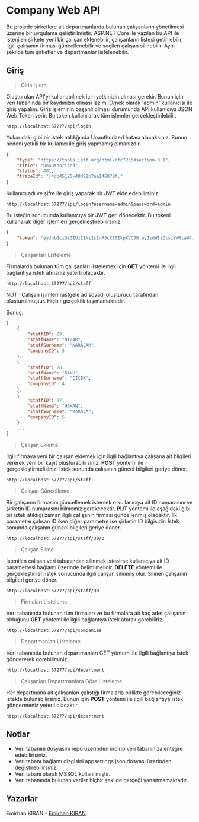 # Company Web API



Bu projede şirketlere ait departmanlarda bulunan çalışanların yönetilmesi üzerine bir uygulama geliştirilmiştir. ASP.NET Core ile yazılan bu API ile istenilen şirkete yeni bir çalışan eklenebilir, çalışanların listesi getirilebilir, ilgili çalışanın firması güncellenebilir ve seçilen çalışan silinebilir. Aynı şekilde tüm şirketler ve departmanlar listelenebilir.



## Giriş



> Giriş İşlemi

Oluşturulan API'yi kullanabilmek için yetkinizin olması gerekir. Bunun için veri tabanında bir kaydınızın olması lazım. Örnek olarak 'admin' kullanıcısı ile giriş yapalım. Giriş işleminin başarılı olması durumunda API kullanıcıya JSON Web Token verir. Bu token kullanılarak tüm işlemler gerçekleştirilebilir.

````http
http://localhost:57277/api/login
````

 Yukarıdaki gibi bir istek atıldığında Unauthorized hatası alacaksınız. Bunun nedeni yetkili bir kullanıcı ile giriş yapmamış olmanızdır.

````json
{
    "type": "https://tools.ietf.org/html/rfc7235#section-3.1",
    "title": "Unauthorized",
    "status": 401,
    "traceId": "|4db45125-40d22b7aa146078f."
}
````

Kullanıcı adı ve şifre ile giriş yaparak bir JWT elde edebilirsiniz.



````http
http://localhost:57277/api/login?username=admin&password=admin
````

Bu isteğin sonucunda kullanıcıya bir JWT geri dönecektir. Bu tokeni kullanarak diğer işlemleri gerçekleştirebilirsiniz.

````json
{
    "token": "eyJhbGciOiJIUzI1NiIsInR5cCI6IkpXVCJ9.eyJzdWIiOlsiYWRtaW4iLCJhZG1pbiJdLCJqdGkiOiJjNzk4ZjhhOC1lYWFmLTRhZjgtYjFjNy1kN2M5MzhjNTY3ODkiLCJleHAiOjE2MTQ3MTczNDgsImlzcyI6ImVyYWxwc29mdHdhcmUuY29tIiwiYXVkIjoiZXJhbHBzb2Z0d2FyZS5jb20ifQ.fSOlrOABXO_Ox7B4QPY3tTE2QRaBWqbmWp4FSnyrZQo"
}
````



> Çalışanları Listeleme

Firmalarda bulunan tüm çalışanları listelemek için **GET** yöntemi ile ilgili bağlantıya istek atmanız yeterli olacaktır.

````http
http://localhost:57277/api/staff
````

NOT : Çalışan isimleri rastgele ad soyadı oluşturucu tarafından oluşturulmuştur. Hiçbir gerçeklik taşımamaktadır.

Sonuç:

````json
[
    {
        "staffID": 29,
        "staffName": "NİZAR",
        "staffSurname": "KARAÇAM",
        "companyID": 5
    },
    {
        "staffID": 28,
        "staffName": "BANU",
        "staffSurname": "ÇİÇEK",
        "companyID": 4
    },
    {
        "staffID": 27,
        "staffName": "HAKAN",
        "staffSurname": "KARACA",
        "companyID": 5
    }
    ...
]
````



> Çalışan Ekleme

İlgili firmaya yeni bir çalışan eklemek için ilgili bağlantıya çalışana ait bilgileri vererek yeni bir kayıt oluşturabilirsiniz. **POST** yöntemi ile gerçekleştirmelisiniz! İstek sonunda çalışanın güncel bilgileri geriye döner.

````http
http://localhost:57277/api/staff
````

 

> Çalışan Güncelleme

Bir çalışanın firmasını güncellemek istersek o kullanıcıya ait ID numarasını ve şirketin ID numarasını bilmemiz gerekecektir. **PUT** yöntemi ile aşağıdaki gibi bir istek atıldığı zaman ilgili çalışanın firması güncellenmiş olacaktır. İlk parametre çalışan ID iken diğer parametre ise şirketin ID bilgisidir. İstek sonunda çalışanın güncel bilgileri geriye döner.

````http
http://localhost:57277/api/staff/30/3
````



> Çalışan Silme

İstenilen çalışan veri tabanından silinmek istenirse kullanıcıya ait ID parametresi bağlantı üzerinde belirtilmelidir. **DELETE** yöntemi ile gerçekleştirilen istek sonucunda ilgili çalışan silinmiş olur. Silinen çalışanın bilgileri geriye döner.

````http
http://localhost:57277/api/staff/30
````



> Firmaları Listeleme

Veri tabanında bulunan tüm firmaları ve bu firmalara ait kaç adet çalışanın olduğunu **GET** yöntemi ile ilgili bağlantıya istek atarak görebiliriz.

````http
http://localhost:57277/api/companies
````



> Departmanları Listeleme

Veri tabanında bulunan departmanları GET yöntemi ile ilgili bağlantıya istek göndererek görebilirsiniz. 

````http
http://localhost:57277/api/department
````



> Çalışanları Departmanlara Göre Listeleme

Her departmana ait çalışanları çalıştığı firmalarla birlikte görebileceğiniz  istekte bulunabilirsiniz. Bunun için **POST** yöntemi ile ilgili bağlantıya istek göndermeniz yeterli olacaktır.

````http
http://localhost:57277/api/department
````



## Notlar

* Veri tabanını dosyasını repo üzerinden indirip veri tabanınıza entegre edebilirisiniz.
* Veri tabanı bağlantı dizgisini appsettings.json dosyası üzerinden değiştirebilirsiniz.
* Veri tabanı olarak MSSQL kullanılmıştır.
* Veri tabanında bulunan veriler hiçbir şekilde gerçeği yansıtmamaktadır.



## Yazarlar

Emirhan KIRAN - [Emirhan KIRAN](https://www.linkedin.com/in/emir-kiran/)
